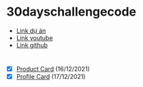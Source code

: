 # 30dayschallengecode
- [Link dự án](https://www.nodemy.vn/projects-html-css-js)
- [Link youtube](https://www.youtube.com/playlist?list=PLodO7Gi1F7R0zA8RkRHcDgnPduNBmjkb5)
- [Link github](https://github.com/namndwebdev/html-css-js-thuc-chien)
#
- [X] [Product Card](https://tarykege.github.io/30days-challenge-with-Nodemy/days1ProductCard/index.html) (16/12/2021)
- [X] [Profile Card](https://tarykege.github.io/30days-challenge-with-Nodemy/days2ProfileCard/index.html) (17/12/2021)
